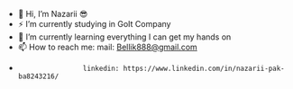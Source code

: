 - 👋 Hi, I’m Nazarii 😎
- ⚡  I’m currently studying in GoIt Company 
- 🌱 I’m currently learning everything I can get my hands on
- 📫 How to reach me:  mail:     Bellik888@gmail.com 
-                     linkedin: https://www.linkedin.com/in/nazarii-pak-ba8243216/

<!---
Bellik888/Bellik888 is a ✨ special ✨ repository because its `README.md` (this file) appears on your GitHub profile.
You can click the Preview link to take a look at your changes.
--->
